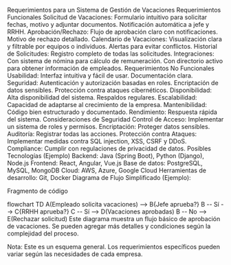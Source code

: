 Requerimientos para un Sistema de Gestión de Vacaciones
Requerimientos Funcionales
Solicitud de Vacaciones:
Formulario intuitivo para solicitar fechas, motivo y adjuntar documentos.
Notificación automática a jefe y RRHH.
Aprobación/Rechazo:
Flujo de aprobación claro con notificaciones.
Motivo de rechazo detallado.
Calendario de Vacaciones:
Visualización clara y filtrable por equipos o individuos.
Alertas para evitar conflictos.
Historial de Solicitudes:
Registro completo de todas las solicitudes.
Integraciones:
Con sistema de nómina para cálculo de remuneración.
Con directorio activo para obtener información de empleados.
Requerimientos No Funcionales
Usabilidad:
Interfaz intuitiva y fácil de usar.
Documentación clara.
Seguridad:
Autenticación y autorización basadas en roles.
Encriptación de datos sensibles.
Protección contra ataques cibernéticos.
Disponibilidad:
Alta disponibilidad del sistema.
Respaldos regulares.
Escalabilidad:
Capacidad de adaptarse al crecimiento de la empresa.
Mantenibilidad:
Código bien estructurado y documentado.
Rendimiento:
Respuesta rápida del sistema.
Consideraciones de Seguridad
Control de Acceso: Implementar un sistema de roles y permisos.
Encriptación: Proteger datos sensibles.
Auditoría: Registrar todas las acciones.
Protección contra Ataques: Implementar medidas contra SQL injection, XSS, CSRF y DDoS.
Compliance: Cumplir con regulaciones de privacidad de datos.
Posibles Tecnologías (Ejemplo)
Backend: Java (Spring Boot), Python (Django), Node.js
Frontend: React, Angular, Vue.js
Base de datos: PostgreSQL, MySQL, MongoDB
Cloud: AWS, Azure, Google Cloud
Herramientas de desarrollo: Git, Docker
Diagrama de Flujo Simplificado (Ejemplo):

Fragmento de código

flowchart TD
A(Empleado solicita vacaciones) --> B{Jefe aprueba?}
B -- Sí --> C{RRHH aprueba?}
C -- Sí --> D(Vacaciones aprobadas)
B -- No --> E(Rechazar solicitud)
Este diagrama muestra un flujo básico de aprobación de vacaciones. Se pueden agregar más detalles y condiciones según la complejidad del proceso.

Nota: Este es un esquema general. Los requerimientos específicos pueden variar según las necesidades de cada empresa.